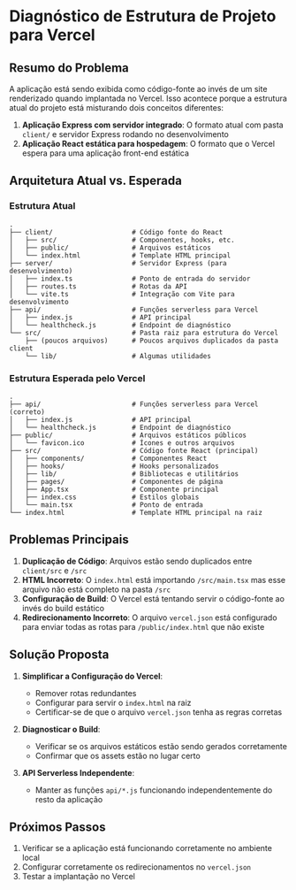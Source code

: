 # Diagnóstico de Estrutura de Projeto para Vercel

## Resumo do Problema

A aplicação está sendo exibida como código-fonte ao invés de um site renderizado quando implantada no Vercel. Isso acontece porque a estrutura atual do projeto está misturando dois conceitos diferentes:

1. **Aplicação Express com servidor integrado**: O formato atual com pasta `client/` e servidor Express rodando no desenvolvimento
2. **Aplicação React estática para hospedagem**: O formato que o Vercel espera para uma aplicação front-end estática

## Arquitetura Atual vs. Esperada

### Estrutura Atual
```
.
├── client/                    # Código fonte do React
│   ├── src/                   # Componentes, hooks, etc.
│   ├── public/                # Arquivos estáticos
│   └── index.html             # Template HTML principal
├── server/                    # Servidor Express (para desenvolvimento)
│   ├── index.ts               # Ponto de entrada do servidor
│   ├── routes.ts              # Rotas da API
│   └── vite.ts                # Integração com Vite para desenvolvimento
├── api/                       # Funções serverless para Vercel
│   ├── index.js               # API principal
│   └── healthcheck.js         # Endpoint de diagnóstico
└── src/                       # Pasta raiz para estrutura do Vercel
    ├── (poucos arquivos)      # Poucos arquivos duplicados da pasta client
    └── lib/                   # Algumas utilidades
```

### Estrutura Esperada pelo Vercel
```
.
├── api/                       # Funções serverless para Vercel (correto)
│   ├── index.js               # API principal
│   └── healthcheck.js         # Endpoint de diagnóstico
├── public/                    # Arquivos estáticos públicos
│   └── favicon.ico            # Ícones e outros arquivos
├── src/                       # Código fonte React (principal)
│   ├── components/            # Componentes React
│   ├── hooks/                 # Hooks personalizados
│   ├── lib/                   # Bibliotecas e utilitários
│   ├── pages/                 # Componentes de página
│   ├── App.tsx                # Componente principal
│   ├── index.css              # Estilos globais
│   └── main.tsx               # Ponto de entrada
└── index.html                 # Template HTML principal na raiz
```

## Problemas Principais

1. **Duplicação de Código**: Arquivos estão sendo duplicados entre `client/src` e `/src`
2. **HTML Incorreto**: O `index.html` está importando `/src/main.tsx` mas esse arquivo não está completo na pasta `/src`
3. **Configuração de Build**: O Vercel está tentando servir o código-fonte ao invés do build estático
4. **Redirecionamento Incorreto**: O arquivo `vercel.json` está configurado para enviar todas as rotas para `/public/index.html` que não existe

## Solução Proposta

1. **Simplificar a Configuração do Vercel**:
   - Remover rotas redundantes
   - Configurar para servir o `index.html` na raiz
   - Certificar-se de que o arquivo `vercel.json` tenha as regras corretas

2. **Diagnosticar o Build**:
   - Verificar se os arquivos estáticos estão sendo gerados corretamente
   - Confirmar que os assets estão no lugar certo

3. **API Serverless Independente**:
   - Manter as funções `api/*.js` funcionando independentemente do resto da aplicação

## Próximos Passos

1. Verificar se a aplicação está funcionando corretamente no ambiente local
2. Configurar corretamente os redirecionamentos no `vercel.json`
3. Testar a implantação no Vercel